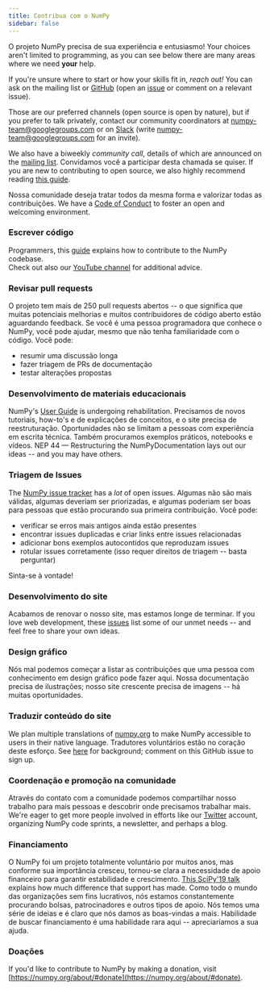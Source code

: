 ```yaml
---
title: Contribua com o NumPy
sidebar: false
---
```


O projeto NumPy precisa de sua experiência e entusiasmo!
Your choices aren't limited to programming, as you can
see below there are many areas where we need **your** help.

If you're unsure where to start or how your skills fit in, _reach out!_ You
can ask on the mailing
list or
[GitHub](http://github.com/numpy/numpy) (open an
[issue](https://github.com/numpy/numpy/issues) or comment on a relevant
issue).

Those are our preferred channels (open source is open by nature), but
if you prefer to talk privately, contact our community coordinators at
<numpy-team@googlegroups.com> or on [Slack](https://numpy-team.slack.com)
(write  <numpy-team@googlegroups.com> for an invite).

We also have a biweekly _community call_, details of which are announced on
the [mailing list](https://mail.python.org/mailman/listinfo/numpy-discussion).
Convidamos você a participar desta chamada se quiser.
If you are new to contributing to open source, we also highly recommend reading
[this guide](https://opensource.guide/how-to-contribute/).

Nossa comunidade deseja tratar todos da mesma forma e valorizar todas as contribuições. We have a [Code of Conduct](/code-of-conduct) to foster an open
and welcoming environment.

### Escrever código

Programmers, this
[guide](https://numpy.org/devdocs/dev/index.html#development-process-summary)
explains how to contribute to the NumPy codebase. <br>Check out also our [YouTube channel](https://www.youtube.com/playlist?list=PLCK6zCrcN3GXBUUzDr9L4__LnXZVtaIzS) for additional advice.

### Revisar pull requests

O projeto tem mais de 250 pull requests abertos -- o que significa que muitas potenciais melhorias e muitos contribuidores de código aberto estão aguardando feedback. Se você é uma pessoa programadora que conhece o NumPy, você pode ajudar, mesmo que não tenha familiaridade com o código. Você pode:

- resumir uma discussão longa
- fazer triagem de PRs de documentação
- testar alterações propostas

### Desenvolvimento de materiais educacionais

NumPy's [User Guide](https://numpy.org/devdocs) is undergoing rehabilitation.
Precisamos de novos tutoriais, how-to's e de explicações de conceitos, e o site precisa de reestruturação. Oportunidades não se limitam a pessoas com experiência em escrita técnica. Também procuramos exemplos práticos, notebooks e vídeos. NEP 44 — Restructuring the
NumPyDocumentation
lays out our ideas -- and you may have others.

### Triagem de Issues

The [NumPy issue tracker](https://github.com/numpy/numpy/issues) has a _lot_
of open issues. Algumas não são mais válidas, algumas deveriam ser priorizadas, e algumas poderiam ser boas para pessoas que estão procurando sua primeira contribuição.  Você pode:

- verificar se erros mais antigos ainda estão presentes
- encontrar issues duplicadas e criar links entre issues relacionadas
- adicionar bons exemplos autocontidos que reproduzam issues
- rotular issues corretamente (isso requer direitos de triagem -- basta perguntar)

Sinta-se à vontade!

### Desenvolvimento do site

Acabamos de renovar o nosso site, mas estamos longe de terminar. If you love web
development, these
[issues](https://github.com/numpy/numpy.org/issues?q=is%3Aissue+is%3Aopen+label%3Adesign)
list some of our unmet needs -- and feel free to share your own ideas.

### Design gráfico

Nós mal podemos começar a listar as contribuições que uma pessoa com conhecimento em design gráfico pode fazer aqui.
Nossa documentação precisa de ilustrações; nosso site crescente precisa de imagens -- há muitas oportunidades.

### Traduzir conteúdo do site

We plan multiple translations of [numpy.org](https://numpy.org) to make NumPy
accessible to users in their native language. Tradutores voluntários estão no coração deste esforço.  See
[here](https://numpy.org/neps/nep-0028-website-redesign.html#translation-multilingual-i18n)
for background; comment on this GitHub
issue to sign up.

### Coordenação e promoção na comunidade

Através do contato com a comunidade podemos compartilhar nosso trabalho para mais pessoas e descobrir onde precisamos trabalhar mais. We're eager to get more people involved in efforts like our
[Twitter](https://twitter.com/numpy_team) account, organizing NumPy code
sprints, a newsletter, and perhaps a blog.

### Financiamento

O NumPy foi um projeto totalmente voluntário por muitos anos, mas conforme sua importância cresceu, tornou-se clara a necessidade de apoio financeiro para garantir estabilidade e crescimento.
[This SciPy'19 talk](https://www.youtube.com/watch?v=dBTJD_FDVjU) explains how much difference
that support has made. Como todo o mundo das organizações sem fins lucrativos, nós estamos constantemente procurando bolsas, patrocinadores e outros tipos de apoio. Nós temos uma série de ideias e é claro que nós damos as boas-vindas a mais.
Habilidade de buscar financiamento é uma habilidade rara aqui -- apreciaríamos a sua ajuda.

### Doações

If you'd like to contribute to NumPy by making a donation, visit [https://numpy.org/about/#donate](https://numpy.org/about/#donate).
